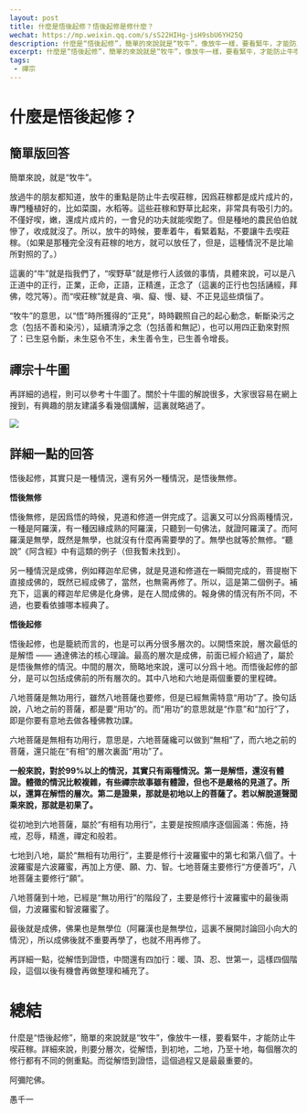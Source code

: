 ```yaml
---
layout: post
title: 什麼是悟後起修？悟後起修是修什麼？
wechat: https://mp.weixin.qq.com/s/sS22HIHg-jsH9sbU6YH25Q
description: 什麼是“悟後起修”，簡單的來說就是“牧牛”，像放牛一樣，要看緊牛，才能防止牛喫莊稼。詳細來說，則要分層次，從解悟，到初地，二地，乃至十地，每個層次的修行都有不同的側重點。而從解悟到證悟，這個過程又是最最重要的。
excerpt: 什麼是“悟後起修”，簡單的來說就是“牧牛”，像放牛一樣，要看緊牛，才能防止牛喫莊稼。詳細來說，則要分層次，從解悟，到初地，二地，乃至十地，每個層次的修行都有不同的側重點。而從解悟到證悟，這個過程又是最最重要的。
tags:
 - 禪宗
---
```


# 什麼是悟後起修？

## 簡單版回答

簡單來說，就是“牧牛”。

放過牛的朋友都知道，放牛的重點是防止牛去喫莊稼，因爲莊稼都是成片成片的，專門種植好的，比如菜園，水稻等。這些莊稼和野草比起來，非常具有吸引力的。不僅好喫，嫩，還成片成片的，一會兒的功夫就能喫飽了。但是種地的農民伯伯就慘了，收成就沒了。所以，放牛的時候，要牽着牛，看緊着點，不要讓牛去喫莊稼。（如果是那種完全沒有莊稼的地方，就可以放任了，但是，這種情況不是比喻所對照的了。）

這裏的“牛”就是指我們了，“喫野草”就是修行人該做的事情，具體來說，可以是八正道中的正行，正業，正命，正語，正精進，正念了（這裏的正行也包括誦經，拜佛，唸咒等）。而“喫莊稼”就是貪、嗔、癡、慢、疑、不正見這些煩惱了。

“牧牛”的意思，以“悟”時所獲得的“正見”，時時觀照自己的起心動念，斬斷染污之念（包括不善和染污），延續清淨之念（包括善和無記），也可以用四正勤來對照了：已生惡令斷，未生惡令不生，未生善令生，已生善令增長。

## 禪宗十牛圖

再詳細的過程，則可以參考十牛圖了。關於十牛圖的解說很多，大家很容易在網上搜到，有興趣的朋友建議多看幾個講解，這裏就略過了。

![](../images/2024-12-13-21-15-13.png)


## 詳細一點的回答

悟後起修，其實只是一種情況，還有另外一種情況，是悟後無修。

**悟後無修**

悟後無修，是因爲悟的時候，見道和修道一併完成了。這裏又可以分爲兩種情況，一種是阿羅漢，有一種因緣成熟的阿羅漢，只聽到一句佛法，就證阿羅漢了。而阿羅漢是無學，既然是無學，也就沒有什麼再需要學的了。無學也就等於無修。“聽說”《阿含經》中有這類的例子（但我暫未找到）。

另一種情況是成佛，例如釋迦牟尼佛，就是見道和修道在一瞬間完成的，菩提樹下直接成佛的，既然已經成佛了，當然，也無需再修了。所以，這是第二個例子。補充下，這裏的釋迦牟尼佛是化身佛，是在人間成佛的。報身佛的情況有所不同，不過，也要看依據哪本經典了。

**悟後起修**

悟後起修，也是籠統而言的，也是可以再分很多層次的。以開悟來說，層次最低的是解悟 —— 通達佛法的核心理論。最高的層次是成佛，前面已經介紹過了，屬於是悟後無修的情況。中間的層次，簡略地來說，還可以分爲十地。而悟後起修的部分，是可以包括成佛前的所有層次的。其中八地和六地是兩個重要的里程碑。

八地菩薩是無功用行，雖然八地菩薩也要修，但是已經無需特意“用功”了。換句話說，八地之前的菩薩，都是要“用功”的。而“用功”的意思就是“作意”和“加行”了，即是你要有意地去做各種佛教功課。

六地菩薩是無相有功用行，意思是，六地菩薩纔可以做到“無相”了，而六地之前的菩薩，還只能在“有相”的層次裏面“用功”了。

**一般來說，對於99%以上的情況，其實只有兩種情況。第一是解悟，還沒有體證。體徵的情況比較複雜，有些禪宗故事雖有體證，但也不是嚴格的見道了。所以，還算在解悟的層次。第二是證果，那就是初地以上的菩薩了。若以解脫道聲聞乘來說，那就是初果了。**

從初地到六地菩薩，屬於“有相有功用行”，主要是按照順序逐個圓滿：佈施，持戒，忍辱，精進，禪定和般若。

七地到八地，屬於“無相有功用行”，主要是修行十波羅蜜中的第七和第八個了。十波羅蜜是六波羅蜜，再加上方便、願、力、智。七地菩薩主要修行“方便善巧”，八地菩薩主要修行“願”。

八地菩薩到十地，已經是“無功用行”的階段了，主要是修行十波羅蜜中的最後兩個，力波羅蜜和智波羅蜜了。

最後就是成佛，佛果也是無學位（阿羅漢也是無學位，這裏不展開討論回小向大的情況），所以成佛後就不重要再學了，也就不用再修了。

再詳細一點，從解悟到證悟，中間還有四加行：暖、頂、忍、世第一，這樣四個階段，這個以後有機會再做整理和補充了。

# 總結

什麼是“悟後起修”，簡單的來說就是“牧牛”，像放牛一樣，要看緊牛，才能防止牛喫莊稼。詳細來說，則要分層次，從解悟，到初地，二地，乃至十地，每個層次的修行都有不同的側重點。而從解悟到證悟，這個過程又是最最重要的。

阿彌陀佛。

愚千一

